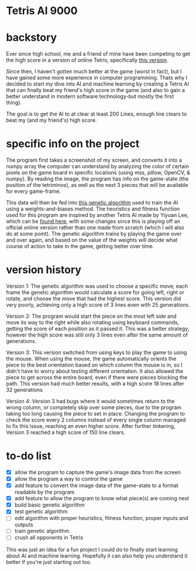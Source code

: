 # Tetris AI 9000
# backstory
Ever since high school, me and a friend of mine have been competing to get the high score in a version of online Tetris, specifically [this version](https://tetris.com/play-tetris/).

Since then, I haven't gotten much better at the game (worst in fact), but I have gained some more experience in computer programming. Thats why I decided to start my dive into AI and machine learning by creating a Tetris AI that can finally beat my friend's high score in the game (and also to gain a better understand in modern software technology-but mostly the first thing).

The goal is to get the AI to at clear at least 200 Lines, enough line clears to beat my (and my friend's) high score.

# specific info on the project
The program first takes a screenshot of my screen, and converts it into a numpy array the computer can understand by analyzing the color of certain pixels on the game board in specific locations (using mss, pillow, OpenCV, & numpy). By reading the image, the program has info on the game-state (the position of the tetriminos), as well as the next 3 pieces that will be available for every game-frame. 

This data will then be fed into [this genetic algorithm](https://theailearner.com/2018/11/09/snake-game-with-genetic-algorithm/) used to train the AI using a weights-and-biases method. The heuristics and fitness function used for this program are inspired by another Tetris AI made by Yiyuan Lee, which can be [found here](https://codemyroad.wordpress.com/2013/04/14/tetris-ai-the-near-perfect-player/), with some changes since this is playing off an official online version rather than one made from scratch (which I will also do at some point). The genetic algorithm trains by playing the game over and over again, and based on the value of the weights will decide what course of action to take in the game, getting better over time.

# version history
Version 1: The genetic algorithm was used to choose a specific move; each frame the genetic algorithm would calculate a score for going left, right or rotate, and choose the move that had the highest score. This version did very poorly, achieving only a high score of 3 lines even with 25 generations.

Version 2: The program would start the piece on the most left side and move its way to the right while also rotating using keyboard commands, getting the score of each position as it passed it. This was a better strategy, however the high score was still only 3 lines even after the same amount of generations.

Version 3: This version switched from using keys to play the game to using the mouse. When using the mouse, the game automatically orients the piece to the best orientation based on which column the mouse is in, so I didn't have to worry about testing different orientation. It also allowed the piece to get across the entire board, even if there were pieces blocking the path. This version had much better results, with a high score 18 lines after 32 generations

Version 4: Version 3 had bugs where it would sometimes return to the wrong column, or completely skip over some pieces, due to the program taking too long causing the piece to set in place. Changing the program to check the score every 2 columns instead of every single column managed to fix this issue, reaching an even higher score. After further tinkering, Version 3 reached a high score of 150 line clears.

# to-do list
- [x] allow the program to capture the game's image data from the screen
- [x] allow the program a way to control the game
- [x] add feature to convert the image data of the game-state to a format readable by the program
- [x] add feature to allow the program to know what piece(s) are coming next
- [x] build basic genetic algorithm
- [x] test genetic algorithm
- [ ] edit algorithm with proper heuristics, fitness function, proper inputs and outputs
- [ ] train genetic algorithm
- [ ] crush all opponents in Tetris

This was just an idea for a fun project I could do to finally start learning about AI and machine learning. Hopefully it can also help you understand it better if you're just starting out too.
